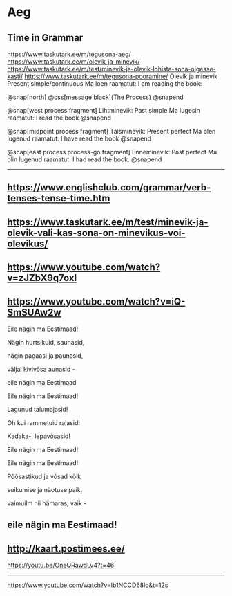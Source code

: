 # Aeg

Time in Grammar
---
https://www.taskutark.ee/m/tegusona-aeg/
https://www.taskutark.ee/m/olevik-ja-minevik/
https://www.taskutark.ee/m/test/minevik-ja-olevik-lohista-sona-oigesse-kasti/
https://www.taskutark.ee/m/tegusona-pooramine/
Olevik ja minevik
Present simple/continuous
Ma loen raamatut: I am reading the book:

@snap[north]
@css[message black](The Process)
@snapend

@snap[west process fragment]
Lihtminevik: Past simple
Ma lugesin raamatut: I read the book
@snapend

@snap[midpoint process fragment]
Täisminevik: Present perfect
Ma olen lugenud raamatut: I have read the book
@snapend

@snap[east process process-go fragment]
Enneminevik: Past perfect
Ma olin lugenud raamatut: I had read the book.
@snapend

---
https://www.englishclub.com/grammar/verb-tenses-tense-time.htm
---
https://www.taskutark.ee/m/test/minevik-ja-olevik-vali-kas-sona-on-minevikus-voi-olevikus/
---

https://www.youtube.com/watch?v=zJZbX9q7oxI
---
https://www.youtube.com/watch?v=iQ-SmSUAw2w
---

Eile nägin ma Eestimaad!

Nägin hurtsikuid, saunasid,

nägin pagaasi ja paunasid,

väljal kivivõsa aunasid -

eile nägin ma Eestimaad


Eile nägin ma Eestimaad!

Lagunud talumajasid!

Oh kui rammetuid rajasid!

Kadaka-, lepavõsasid!

Eile nägin ma Eestimaad!


Eile nägin ma Eestimaad!

Põõsastikud ja võsad kõik

suikumise ja näotuse paik,

vaimuilm nii hämaras, vaik -

eile nägin ma Eestimaad!
---
http://kaart.postimees.ee/
---

https://youtu.be/OneQRawdLv4?t=46

---
https://www.youtube.com/watch?v=Ib1NCCD68lo&t=12s
